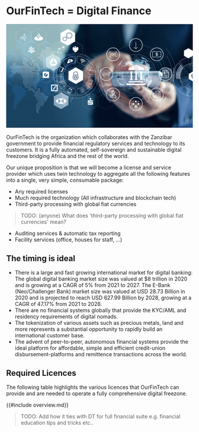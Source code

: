 # OurFinTech = Digital Finance

![](img/digifin1.png)  

OurFinTech is the organization which collaborates with the Zanzibar government to provide financial regulatory services and technology to its customers. It is a fully automated, self-sovereign and sustainable digital freezone bridging Africa and the rest of the world. 

Our unique proposition is that we will become a license and service provider which uses twin technology to aggregate all the following features into a single, very simple, consumable package:
- Any required licenses
- Much required technology (All infrastructure and blockchain tech)
- Third-party processing with global fiat currencies 
> TODO: (anyone) What does 'third-party processing with global fiat currencies' mean?
- Auditing services & automatic tax reporting
- Facility services (office, houses for staff, ...)

## The timing is ideal

- There is a large and fast growing international market for digital banking: The global digital banking market size was valued at $8 trillion in 2020 and is growing at a CAGR of 5% from 2021 to 2027. The E-Bank (Neo/Challenger Bank) market size was valued at USD 28.73 Billion in 2020 and is projected to reach USD 627.99 Billion by 2028, growing at a CAGR of 47.17% from 2021 to 2028.
- There are no financial systems globally that provide the KYC/AML and residency requirements of digital nomads.
- The tokenization of various assets such as precious metals, land and more represents a substantial opportunity to rapidly build an international customer base.
- The advent of peer-to-peer, autonomous financial systems provide the ideal platform for affordable, simple and efficient credit-union disbursement-platforms and remittence transactions across the world. 

## Required Licences 

The following table highlights the various licences that OurFinTech can provide and are needed to operate a fully comprehensive digital freezone. 

{{#include overview.md}}

> TODO: Add how it ties with DT for full financial suite e.g. financial education tips and tricks etc.. 







